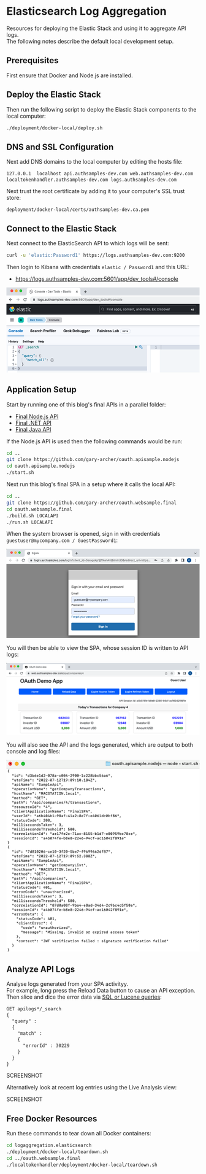 # Elasticsearch Log Aggregation

Resources for deploying the Elastic Stack and using it to aggregate API logs.\
The following notes describe the default local development setup.

## Prerequisites

First ensure that Docker and Node.js are installed.

## Deploy the Elastic Stack

Then run the following script to deploy the Elastic Stack components to the local computer:

```bash
./deployment/docker-local/deploy.sh
```

## DNS and SSL Configuration

Next add DNS domains to the local computer by editing the hosts file:

```text
127.0.0.1  localhost api.authsamples-dev.com web.authsamples-dev.com localtokenhandler.authsamples-dev.com logs.authsamples-dev.com
```

Next trust the root certificate by adding it to your computer's SSL trust store:

```text
deployment/docker-local/certs/authsamples-dev.ca.pem
```

## Connect to the Elastic Stack

Next connect to the ElasticSearch API to which logs will be sent:

```bash
curl -u 'elastic:Password1' https://logs.authsamples-dev.com:9200
```

Then login to Kibana with credentials `elastic / Password1` and this URL:

- https://logs.authsamples-dev.com:5601/app/dev_tools#/console

![Kibana UI](./doc/kibana.png)

## Application Setup

Start by running one of this blog's final APIs in a parallel folder:

- [Final Node.js API](https://github.com/gary-archer/oauth.apisample.nodejs)
- [Final .NET API](https://github.com/gary-archer/oauth.apisample.netcore)
- [Final Java API](https://github.com/gary-archer/oauth.apisample.javaspringboot)

If the Node.js API is used then the following commands would be run:

```bash
cd ..
git clone https://github.com/gary-archer/oauth.apisample.nodejs
cd oauth.apisample.nodejs
./start.sh
```

Next run this blog's final SPA in a setup where it calls the local API:

```bash
cd ..
git clone https://github.com/gary-archer/oauth.websample.final
cd oauth.websample.final
./build.sh LOCALAPI
./run.sh LOCALAPI
```

When the system browser is opened, sign in with credentials `guestuser@mycompany.com / GuestPassword1`:

![Login](./doc/login.png)

You will then be able to view the SPA, whose session ID is written to API logs:

![SPA](./doc/spa.png)

You will also see the API and the logs generated, which are output to both console and log files:

![API Logs](./doc/apilogs.png)

## Analyze API Logs

Analyse logs generated from your SPA activityy.\
For example, long press the Reload Data button to cause an API exception.\
Then slice and dice the error data via [SQL or Lucene queries](https://authguidance.com/api-technical-support-analysis/):

```text
GET apilogs*/_search
{ 
  "query" :
  {
    "match" :
    {
      "errorId" : 30229
    }
  }
}
```

SCREENSHOT

Alternatively look at recent log entries using the Live Analysis view:

SCREENSHOT

## Free Docker Resources

Run these commands to tear down all Docker containers:

```bash
cd logaggregation.elasticsearch
./deployment/docker-local/teardown.sh
cd ../oauth.websample.final
./localtokenhandler/deployment/docker-local/teardown.sh
```
